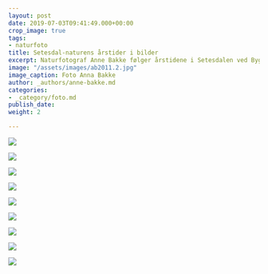 ```yaml
---
layout: post
date: 2019-07-03T09:41:49.000+00:00
crop_image: true
tags:
- naturfoto
title: Setesdal-naturens årstider i bilder
excerpt: Naturfotograf Anne Bakke følger årstidene i Setesdalen ved Byglandsfjorden.
image: "/assets/images/ab2011.2.jpg"
image_caption: Foto Anna Bakke
author: _authors/anne-bakke.md
categories:
- _category/foto.md
publish_date: 
weight: 2

---
```

![](https://www.helping.no/ab4.jpg)

![](https://www.helping.no/ab.1007.jpg)

![](https://www.helping.no/ab3.jpg)

![](https://www.helping.no/ab12.jpg)

![](https://www.helping.no/ab2012.jpg)

![](https://www.helping.no/ab2011.jpg)

![](https://www.helping.no/grendi2.jpg)

![](https://www.helping.no/ab2011.0.jpg)

![](https://www.helping.no/grendi.jpg)
